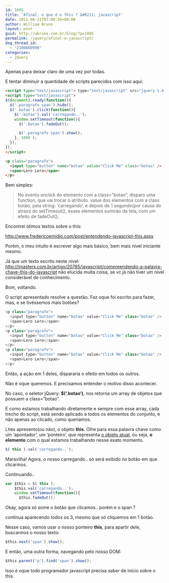 ```yaml
---
id: 1095
title: 'Afinal, o que é o this ? &#8211; javascript'
date: 2011-06-21T07:00:56+00:00
author: William Bruno
layout: post
guid: http://wbruno.com.br/blog/?p=1095
permalink: /jquery/afinal-e-javascript/
dsq_thread_id:
  - "2100860990"
categories:
  - jQuery
---
```

Apenas para deixar claro de uma vez por todas.

E tentar diminuir a quantidade de scripts parecidos com isso aqui:

<!--more-->

``` html
<script type="text/javascript"> type="text/javascript" src="jquery-1.4.2.min.js"></script>
<script type="text/javascript">
$(document).ready(function(){
  $('.paragrafo span').hide();
  $('.botao').click(function(){
    $('.botao').val('carregando..');
    window.setTimeout(function(){
      $('.botao').fadeOut();

      $('.paragrafo span').show();
    }, 1000 );
  });
});
</script>

<p class="paragrafo">
  <input type="button" name="botao" value="Click Me" class="botao" />
  <span>Lero Lero</span>
</p>
```

Bem simples:

> No evento onclick do elemento com a class=&#8221;botao&#8221;, disparo uma function, que vai trocar o atributo .value dos elementos com a class botão, pela string: &#8216;carregando&#8217;, e depois de 1 segundo(por causa do atrazo do setTimeout(), esses elementos sumirão da tela, com um efeito de fadeOut();

Encontrei ótimos textos sobre o this:

<a href="http://www.fredericoemidio.com/post/entendendo-javascript-this.aspx" target="_blank">http://www.fredericoemidio.com/post/entendendo-javascript-this.aspx</a>

Porém, o meu intuito é escrever algo mais básico, bem mais nível iniciante mesmo.

Já que um texto escrito neste nível: <a href="http://imasters.com.br/artigo/20785/javascript/compreendendo-a-palavra-chave-this-do-javascript" target="_blank">http://imasters.com.br/artigo/20785/javascript/compreendendo-a-palavra-chave-this-do-javascript</a> não elucida muita coisa, se vc já não tiver um nível considerável de conhecimento.

Bom, voltando.

O script apresentado resolve a questão. Faz oque foi escrito para fazer, mas, e se tivéssemos mais botões?

``` js
<p class="paragrafo">
  <input type="button" name="botao" value="Click Me" class="botao" />
  <span>Lero Lero</span>
</p>
<p class="paragrafo">
  <input type="button" name="botao" value="Click Me" class="botao" />
  <span>Lero Lero</span>
</p>
<p class="paragrafo">
  <input type="button" name="botao" value="Click Me" class="botao" />
  <span>Lero Lero</span>
</p>
```
Então, a ação em 1 deles, dispararia o efeito em todos os outros.

Não é oque queremos. E precisamos entender o motivo disso acontecer.

No caso, o seletor jQuery: **$(&#8216;.botao&#8217;)**, nos retorna um array de objetos que possuem a class=&#8221;botao&#8221;.

E como estamos trabalhando diretamente e sempre com esse array, cada trecho do script, está sendo aplicado a todos os elementos do conjunto, e não apenas ao clicado, como queríamos.

Lhes apresento(ou não), o objeto **this**. Olhe para essa palavra chave como um &#8216;apontador&#8217;, um &#8216;ponteiro&#8217;, que representa <u>o objeto atual</u>, ou seja, **o elemento** com o qual estamos trabalhando nesse exato momento.

``` js
$( this ).val('carregando..');
```

Maravilha! Agora, o nosso carregando.. só será exibido no botão em que clicarmos.

Continuando..

``` js
var $this = $( this );
    $this.val('carregando..');
    window.setTimeout(function(){
      $this.fadeOut();
```

Okay, agora só some o botão que clicamos.. porém e o span ?

continua aparecendo todos os 3, mesmo que só cliquemos em 1 botão.

Nesse caso, vamos usar o nosso ponteiro **this**, para apartir dele, buscarmos o nosso texto:

``` js
$this.next('span').show();
```

E então, uma outra forma, navegando pelo nosso DOM:

``` js
$this.parent('p').find('span').show();
```

Isso é oque todo programador javascript precisa saber de início sobre o this.
